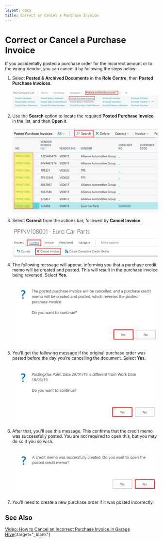 ```yaml
---
layout: docs
title: Correct or Cancel a Purchase Invoice
---
```


# Correct or Cancel a Purchase Invoice

If you accidentally posted a purchase order for the incorrect amount or to the wrong Vendor, you can cancel it by following the steps below: 
1. Select **Posted & Archived Documents** in the **Role Centre**, then **Posted Purchase Invoices**.

   ![](media/garagehive-correct-or-cancel-a-purchase-order1.png)

2. Use the **Search** option to locate the required **Posted Purchase Invoice** in the list, and then **Open** it.

   ![](media/garagehive-correct-or-cancel-a-purchase-order2.png)

3. Select **Correct** from the actions bar, followed by **Cancel Invoice**.

   ![](media/garagehive-correct-or-cancel-a-purchase-order3.png)

4. The following message will appear, informing you that a purchase credit memo will be created and posted. This will result in the purchase invoice being reversed. Select **Yes**.

   ![](media/garagehive-correct-or-cancel-a-purchase-order4.png)

5. You'll get the following message if the original purchase order was posted before the day you're cancelling the document. Select **Yes**. 

   ![](media/garagehive-correct-or-cancel-a-purchase-order5.png)

6. After that, you'll see this message. This confirms that the credit memo was successfully posted. You are not required to open this, but you may do so if you so wish.

   ![](media/garagehive-correct-or-cancel-a-purchase-order6.png)

7. You'll need to create a new purchase order if it was posted incorrectly.


## See Also

[Video: How to Cancel an Incorrect Purchase Invoice in Garage Hive](https://www.youtube.com/watch?v=klNMViU-6Ls){:target="_blank"}



